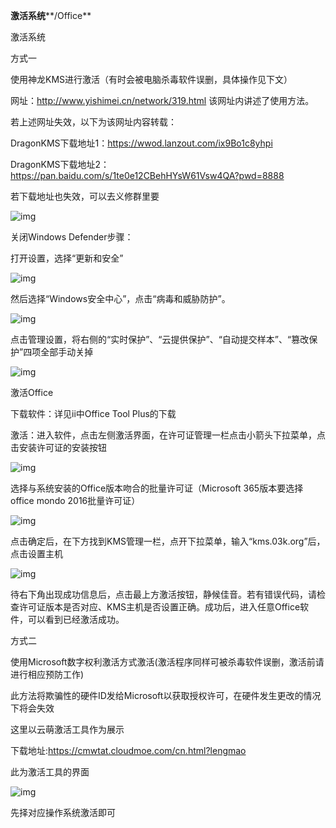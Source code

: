 **激活系统****/Office**

激活系统

方式一

使用神龙KMS进行激活（有时会被电脑杀毒软件误删，具体操作见下文）

网址：http://www.yishimei.cn/network/319.html 该网址内讲述了使用方法。

若上述网址失效，以下为该网址内容转载：

DragonKMS下载地址1：https://wwod.lanzout.com/ix9Bo1c8yhpi

DragonKMS下载地址2：https://pan.baidu.com/s/1te0e12CBehHYsW61Vsw4QA?pwd=8888

若下载地址也失效，可以去义修群里要

![img](./assets/clip_image002-1712303985528-2.jpg)

关闭Windows Defender步骤：

打开设置，选择“更新和安全”

![img](./assets/clip_image004-1712303985528-1.gif)

然后选择“Windows安全中心”，点击“病毒和威胁防护”。

![img](./assets/clip_image006-1712303985528-3.gif)

点击管理设置，将右侧的“实时保护”、“云提供保护”、“自动提交样本”、“篡改保护”四项全部手动关掉

![img](./assets/clip_image008-1712303985528-4.gif)


激活Office

下载软件：详见ii中Office Tool Plus的下载

激活：进入软件，点击左侧激活界面，在许可证管理一栏点击小箭头下拉菜单，点击安装许可证的安装按钮

![img](./assets/clip_image010-1712303985528-5.gif)

选择与系统安装的Office版本吻合的批量许可证（Microsoft 365版本要选择office mondo 2016批量许可证）

![img](./assets/clip_image012-1712303985528-6.gif)

点击确定后，在下方找到KMS管理一栏，点开下拉菜单，输入“kms.03k.org”后，点击设置主机

![img](./assets/clip_image014.gif)

待右下角出现成功信息后，点击最上方激活按钮，静候佳音。若有错误代码，请检查许可证版本是否对应、KMS主机是否设置正确。成功后，进入任意Office软件，可以看到已经激活成功。

方式二

使用Microsoft数字权利激活方式激活(激活程序同样可被杀毒软件误删，激活前请进行相应预防工作)

此方法将欺骗性的硬件ID发给Microsoft以获取授权许可，在硬件发生更改的情况下将会失效

这里以云萌激活工具作为展示

下载地址:https://cmwtat.cloudmoe.com/cn.html?lengmao

此为激活工具的界面

![img](./assets/yunmeng.png)

先择对应操作系统激活即可

